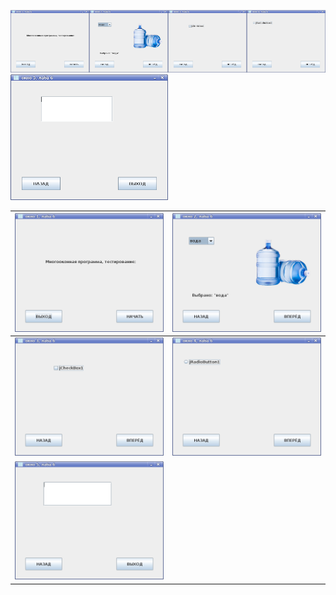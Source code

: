 <img src="pictures/1.png" width=25%><img src="pictures/2.png" width=25%><img src="pictures/3.png" width=25%><img src="pictures/4.png" width=25%><img src="pictures/5.png" width=50%>



![](pictures/1.png) | ![](pictures/2.png)
-------|---------
![](pictures/3.png) | ![](pictures/4.png)
![](pictures/5.png) | 
